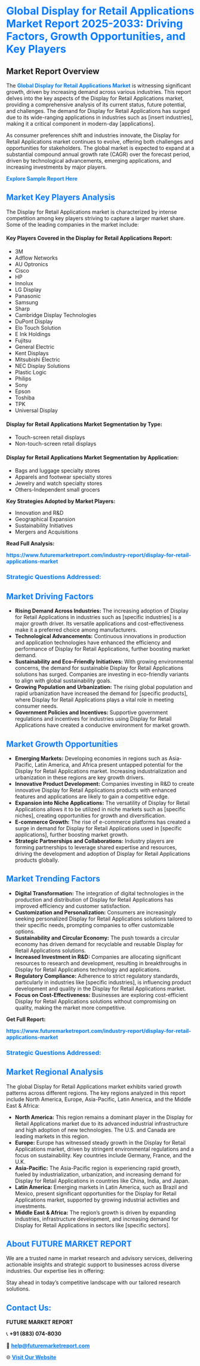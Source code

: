 <h1 style="color: #007BFF;">Global Display for Retail Applications Market Report 2025-2033: Driving Factors, Growth Opportunities, and Key Players</h1>

<section id="overview">
<h2>Market Report Overview</h2>
<p>The <a href="https://www.futuremarketreport.com/industry-report/display-for-retail-applications-market" style="color: #007BFF; text-decoration: none;"><strong>Global Display for Retail Applications Market</strong></a> is witnessing significant growth, driven by increasing demand across various industries. This report delves into the key aspects of the Display for Retail Applications market, providing a comprehensive analysis of its current status, future potential, and challenges. The demand for Display for Retail Applications has surged due to its wide-ranging applications in industries such as [insert industries], making it a critical component in modern-day [applications].</p>
<p>As consumer preferences shift and industries innovate, the Display for Retail Applications market continues to evolve, offering both challenges and opportunities for stakeholders. The global market is expected to expand at a substantial compound annual growth rate (CAGR) over the forecast period, driven by technological advancements, emerging applications, and increasing investments by major players.</p>
</section>

<section id="overview">
<p><a href="https://www.futuremarketreport.com/request-sample/reportId=56792" style="color: #007BFF; text-decoration: none;"><strong>Explore Sample Report Here</strong></a></p>
</section>

<section id="key-players">
<h2 style="color: #007BFF;">Market Key Players Analysis</h2>
<p>The Display for Retail Applications market is characterized by intense competition among key players striving to capture a larger market share. Some of the leading companies in the market include:</p>
<h4>Key Players Covered in the Display for Retail Applications Report:</h4>
<ul><li>3M</li><li>Adflow Networks</li><li>AU Optronics</li><li>Cisco</li><li>HP</li><li>Innolux</li><li>LG Display</li><li>Panasonic</li><li>Samsung</li><li>Sharp</li><li>Cambridge Display Technologies</li><li>DuPont Display</li><li>Elo Touch Solution</li><li>E Ink Holdings</li><li>Fujitsu</li><li>General Electric</li><li>Kent Displays</li><li>Mitsubishi Electric</li><li>NEC Display Solutions</li><li>Plastic Logic</li><li>Philips</li><li>Sony</li><li>Epson</li><li>Toshiba</li><li>TPK</li><li>Universal Display</li></ul>
<h4>Display for Retail Applications Market Segmentation by Type:</h4>
<ul><li>Touch-screen retail displays</li><li>Non-touch-screen retail displays</li></ul>

<h4>Display for Retail Applications Market Segmentation by Application:</h4>
<ul><li>Bags and luggage specialty stores</li><li>Apparels and footwear specialty stores</li><li>Jewelry and watch specialty stores</li><li>Others-Independent small grocers</li></ul>
<p><strong>Key Strategies Adopted by Market Players:</strong></p>
<ul>
<li>Innovation and R&D</li>
<li>Geographical Expansion</li>
<li>Sustainability Initiatives</li>
<li>Mergers and Acquisitions</li>
</ul>
</section>

<section>
<p><strong>Read Full Analysis: </strong></p><a href="https://www.futuremarketreport.com/industry-report/display-for-retail-applications-market" style="color: #007BFF; text-decoration: none;"><strong>https://www.futuremarketreport.com/industry-report/display-for-retail-applications-market</strong></a>
<h3 style="color: #007BFF;">Strategic Questions Addressed:</h3>
</section>

<section id="driving-factors">
<h2 style="color: #007BFF;">Market Driving Factors</h2>
<ul>
<li><strong>Rising Demand Across Industries:</strong> The increasing adoption of Display for Retail Applications in industries such as [specific industries] is a major growth driver. Its versatile applications and cost-effectiveness make it a preferred choice among manufacturers.</li>
<li><strong>Technological Advancements:</strong> Continuous innovations in production and application technologies have enhanced the efficiency and performance of Display for Retail Applications, further boosting market demand.</li>
<li><strong>Sustainability and Eco-Friendly Initiatives:</strong> With growing environmental concerns, the demand for sustainable Display for Retail Applications solutions has surged. Companies are investing in eco-friendly variants to align with global sustainability goals.</li>
<li><strong>Growing Population and Urbanization:</strong> The rising global population and rapid urbanization have increased the demand for [specific products], where Display for Retail Applications plays a vital role in meeting consumer needs.</li>
<li><strong>Government Policies and Incentives:</strong> Supportive government regulations and incentives for industries using Display for Retail Applications have created a conducive environment for market growth.</li>
</ul>
</section>

<section id="growth-opportunities">
<h2 style="color: #007BFF;">Market Growth Opportunities</h2>
<ul>
<li><strong>Emerging Markets:</strong> Developing economies in regions such as Asia-Pacific, Latin America, and Africa present untapped potential for the Display for Retail Applications market. Increasing industrialization and urbanization in these regions are key growth drivers.</li>
<li><strong>Innovative Product Development:</strong> Companies investing in R&D to create innovative Display for Retail Applications products with enhanced features and applications are likely to gain a competitive edge.</li>
<li><strong>Expansion into Niche Applications:</strong> The versatility of Display for Retail Applications allows it to be utilized in niche markets such as [specific niches], creating opportunities for growth and diversification.</li>
<li><strong>E-commerce Growth:</strong> The rise of e-commerce platforms has created a surge in demand for Display for Retail Applications used in [specific applications], further boosting market growth.</li>
<li><strong>Strategic Partnerships and Collaborations:</strong> Industry players are forming partnerships to leverage shared expertise and resources, driving the development and adoption of Display for Retail Applications products globally.</li>
</ul>
</section>

<section id="trending-factors">
<h2 style="color: #007BFF;">Market Trending Factors</h2>
<ul>
<li><strong>Digital Transformation:</strong> The integration of digital technologies in the production and distribution of Display for Retail Applications has improved efficiency and customer satisfaction.</li>
<li><strong>Customization and Personalization:</strong> Consumers are increasingly seeking personalized Display for Retail Applications solutions tailored to their specific needs, prompting companies to offer customizable options.</li>
<li><strong>Sustainability and Circular Economy:</strong> The push towards a circular economy has driven demand for recyclable and reusable Display for Retail Applications solutions.</li>
<li><strong>Increased Investment in R&D:</strong> Companies are allocating significant resources to research and development, resulting in breakthroughs in Display for Retail Applications technology and applications.</li>
<li><strong>Regulatory Compliance:</strong> Adherence to strict regulatory standards, particularly in industries like [specific industries], is influencing product development and quality in the Display for Retail Applications market.</li>
<li><strong>Focus on Cost-Effectiveness:</strong> Businesses are exploring cost-efficient Display for Retail Applications solutions without compromising on quality, making the market more competitive.</li>
</ul>
</section>

<section>
<p><strong>Get Full Report: </strong></p><a href="https://www.futuremarketreport.com/industry-report/display-for-retail-applications-market" style="color: #007BFF; text-decoration: none;"><strong>https://www.futuremarketreport.com/industry-report/display-for-retail-applications-market</strong></a>
<h3 style="color: #007BFF;">Strategic Questions Addressed:</h3>
</section>


<section id="regional-analysis">
<h2 style="color: #007BFF;">Market Regional Analysis</h2>
<p>The global Display for Retail Applications market exhibits varied growth patterns across different regions. The key regions analyzed in this report include North America, Europe, Asia-Pacific, Latin America, and the Middle East & Africa:</p>
<ul>
<li><strong>North America:</strong> This region remains a dominant player in the Display for Retail Applications market due to its advanced industrial infrastructure and high adoption of new technologies. The U.S. and Canada are leading markets in this region.</li>
<li><strong>Europe:</strong> Europe has witnessed steady growth in the Display for Retail Applications market, driven by stringent environmental regulations and a focus on sustainability. Key countries include Germany, France, and the U.K.</li>
<li><strong>Asia-Pacific:</strong> The Asia-Pacific region is experiencing rapid growth, fueled by industrialization, urbanization, and increasing demand for Display for Retail Applications in countries like China, India, and Japan.</li>
<li><strong>Latin America:</strong> Emerging markets in Latin America, such as Brazil and Mexico, present significant opportunities for the Display for Retail Applications market, supported by growing industrial activities and investments.</li>
<li><strong>Middle East & Africa:</strong> The region’s growth is driven by expanding industries, infrastructure development, and increasing demand for Display for Retail Applications in sectors like [specific sectors].</li>
</ul>
</section>

<footer>
<h2 style="color: #007BFF;">About FUTURE MARKET REPORT</h2>
<p>We are a trusted name in market research and advisory services, delivering actionable insights and strategic support to businesses across diverse industries. Our expertise lies in offering:</p>

<p>Stay ahead in today’s competitive landscape with our tailored research solutions.</p>

<h2 style="color: #007BFF;">Contact Us:</h2>
<p><strong>FUTURE MARKET REPORT</strong></p>
<p>📞 <strong>+91 (883) 074-8030</strong></p>
<p>📧 <strong><a href="mailto:help@futuremarketreport.com" style="color: #007BFF;">help@futuremarketreport.com</a></strong></p>
<p>🌐 <strong><a href="https://www.futuremarketreport.com/" style="color: #007BFF;">Visit Our Website</a></strong></p>
</footer>